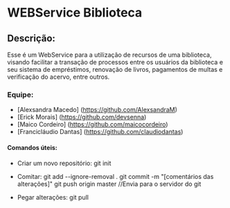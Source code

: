 # WEBService Biblioteca

## Descrição:
 Esse é um WebService para a utilização de recursos de uma biblioteca, visando facilitar a transação de processos entre os usuários da biblioteca e seu sistema de empréstimos, renovação de livros, pagamentos de multas e verificação do acervo, entre outros.

### Equipe:
  * [Alexsandra Macedo] (https://github.com/AlexsandraM)
  * [Erick Morais] (https://github.com/devsenna)
  * [Maico Cordeiro] (https://github.com/maicocordeiro)
  * [Francicláudio Dantas] (https://github.com/claudiodantas)

#### Comandos úteis:
  * Criar um novo repositório:
       git init

  * Comitar:
       git add --ignore-removal .
       git commit -m "[comentários das alterações]"
       git push origin master  //Envia para o servidor do git

  * Pegar alterações:
       git pull
